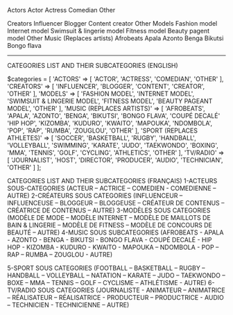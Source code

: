Actors
    Actor
    Actress
    Comedian
    Other

Creators
    Influencer
    Blogger
    Content creator
    Other
Models
    Fashion model
    Internet model
    Swimsuit & lingerie model
    Fitness model
    Beauty pagent model
    Other
Music (Replaces artists)
    Afrobeats
    Apala
    Azonto
    Benga
    Bikutsi
    Bongo flava



------------
CATEGORIES LIST AND THEIR SUBCATEGORIES (ENGLISH)

$categories = [
    'ACTORS' => [
        'ACTOR', 'ACTRESS', 'COMEDIAN', 'OTHER'
    ],
    'CREATORS' => [
        'INFLUENCER', 'BLOGGER', 'CONTENT', 'CREATOR', 'OTHER'
    ],
    'MODELS' => [
        'FASHION MODEL', 'INTERNET MODEL', 'SWIMSUIT & LINGERIE MODEL', 'FITNESS MODEL', 'BEAUTY PAGEANT MODEL', 'OTHER'
    ],
    'MUSIC (REPLACES ARTISTS)' => [
        'AFROBEATS', 'APALA', 'AZONTO', 'BENGA', 'BIKUTSI', 'BONGO FLAVA', 'COUPÉ DECALÉ' 'HIP HOP', 'KIZOMBA',
        'KUDURO', 'KWAITO', 'MAPOUKA', 'NDOMBOLA', 'POP', 'RAP', 'RUMBA', 'ZOUGLOU', 'OTHER'
    ],
    'SPORT (REPLACES ATHLETES)' => [
        'SOCCER', 'BASKETBALL', 'RUGBY', 'HANDBALL', 'VOLLEYBALL', 'SWIMMING', 'KARATE', 'JUDO', 'TAEKWONDO',
        'BOXING', 'MMA', 'TENNIS', 'GOLF', 'CYCLING', 'ATHLETICS', 'OTHER'
    ],
    'TV/RADIO' => [
        'JOURNALIST', 'HOST', 'DIRECTOR', 'PRODUCER', 'AUDIO', 'TECHNICIAN', 'OTHER'
    ]
];














CATEGORIES LIST AND THEIR SUBCATEGORIES (FRANÇAIS)
1-ACTEURS
SOUS-CATEGORIES (ACTEUR – ACTRICE – COMEDIEN - COMEDIENNE – AUTRE)
2-CRÉATEURS
SOUS CATEGORIES (INFLUENCEUR – INFLUENCEUSE – BLOGGEUR – BLOGGEUSE – CRÉATEUR DE CONTENUS – CRÉATRICE DE CONTENUS – AUTRE)
3-MODÈLES
SOUS CATEGORIES (MODÈLE DE MODE – MODÈLE INTERNET – MODÈLE DE MAILLOTS DE BAIN & LINGERIE – MODÈLE DE FITNESS – MODÈLE DE CONCOURS DE BEAUTÉ – AUTRE)
4-MUSIC
SOUS SUBCATEGORIES (AFROBEATS - APALA - AZONTO - BENGA - BIKUTSI - BONGO FLAVA - COUPÉ DECALÉ - HIP HOP - KIZOMBA - KUDURO - KWAITO - MAPOUKA – NDOMBOLA - POP – RAP – RUMBA – ZOUGLOU - AUTRE)

5-SPORT
SOUS CATEGORIES (FOOTBALL – BASKETBALL – RUGBY – HANDBALL – VOLLEYBALL – NATATION – KARATE – JUDO – TAEKWONDO – BOXE – MMA – TENNIS – GOLF – CYCLISME – ATHLÉTISME - AUTRE)
6-TV/RADIO
SOUS CATEGORIES (JOURNALISTE - ANIMATEUR – ANIMATRICE – RÉALISATEUR – RÉALISATRICE - PRODUCTEUR – PRODUCTRICE - AUDIO – TECHNICIEN - TECHNICIENNE – AUTRE)

